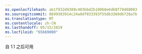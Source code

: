 ```yaml
---
ms.openlocfilehash: ab1f932d9389c403bbd2b18068e6d68f78488003
ms.sourcegitcommit: 8699383914c24a0df033393f55db3369db728a7b
ms.translationtype: MT
ms.contentlocale: zh-CN
ms.lasthandoff: 05/15/2019
ms.locfileid: "65669080"
---
```

自 1.1 之后可用
